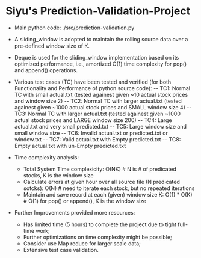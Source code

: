 # Siyu's Prediction-Validation-Project

- Main python code: ./src/prediction-validation.py


- A sliding_window is adopted to maintain the rolling source data over a pre-defined window size of K. 
- Deque is used for the sliding_window implementation based on its optimized performance, i.e., amortized O(1) time complexity for pop() and append() operations.


- Various test cases (TC) have been tested and verified (for both Functionality and Performance of python source code):
  -- TC1: Normal TC with small actual.txt (tested againest given ~10 actual stock prices and window size 2)
  -- TC2: Normal TC with larger actual.txt (tested againest given ~1000 actual stock prices and SMALL window size 4)
  -- TC3: Normal TC with larger actual.txt (tested againest given ~1000 actual stock prices and LARGE window size 200)
  -- TC4: Large actual.txt and very small predicted.txt
  -- TC5: Large window size and small window size 
  -- TC6: Invalid actual.txt or predicted.txt or window.txt
  -- TC7: Valid actual.txt with Empty predicted.txt
  -- TC8: Empty actual.txt with un-Empty predicted.txt


- Time complexity analysis:
  - Total System Time complexicity: O(NK) # N is # of predicated stocks, K is the window size
  - Calculate errors at given hour over all source file (N predicated sotcks): O(N) # need to iterate each stock, but no repeated iterations
  - Maintain and save record at each (given) window size K: O(1) * O(K) # O(1) for pop() or append(), K is the window size
 
  
- Further Improvements provided more resources:
  - Has limited time (5 hours) to complete the project due to tight full-time work;
  - Further optimizations on time complexity might be possible;
  - Consider use Map reduce for larger scale data;
  - Extensive test case validation.
